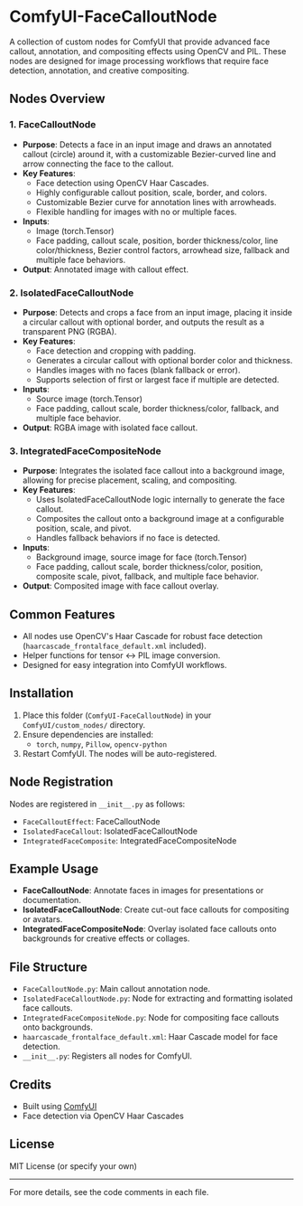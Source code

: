 # ComfyUI-FaceCalloutNode

A collection of custom nodes for ComfyUI that provide advanced face callout, annotation, and compositing effects using OpenCV and PIL. These nodes are designed for image processing workflows that require face detection, annotation, and creative compositing.

## Nodes Overview

### 1. FaceCalloutNode
- **Purpose**: Detects a face in an input image and draws an annotated callout (circle) around it, with a customizable Bezier-curved line and arrow connecting the face to the callout.
- **Key Features**:
  - Face detection using OpenCV Haar Cascades.
  - Highly configurable callout position, scale, border, and colors.
  - Customizable Bezier curve for annotation lines with arrowheads.
  - Flexible handling for images with no or multiple faces.
- **Inputs**:
  - Image (torch.Tensor)
  - Face padding, callout scale, position, border thickness/color, line color/thickness, Bezier control factors, arrowhead size, fallback and multiple face behaviors.
- **Output**: Annotated image with callout effect.

### 2. IsolatedFaceCalloutNode
- **Purpose**: Detects and crops a face from an input image, placing it inside a circular callout with optional border, and outputs the result as a transparent PNG (RGBA).
- **Key Features**:
  - Face detection and cropping with padding.
  - Generates a circular callout with optional border color and thickness.
  - Handles images with no faces (blank fallback or error).
  - Supports selection of first or largest face if multiple are detected.
- **Inputs**:
  - Source image (torch.Tensor)
  - Face padding, callout scale, border thickness/color, fallback, and multiple face behavior.
- **Output**: RGBA image with isolated face callout.

### 3. IntegratedFaceCompositeNode
- **Purpose**: Integrates the isolated face callout into a background image, allowing for precise placement, scaling, and compositing.
- **Key Features**:
  - Uses IsolatedFaceCalloutNode logic internally to generate the face callout.
  - Composites the callout onto a background image at a configurable position, scale, and pivot.
  - Handles fallback behaviors if no face is detected.
- **Inputs**:
  - Background image, source image for face (torch.Tensor)
  - Face padding, callout scale, border thickness/color, position, composite scale, pivot, fallback, and multiple face behavior.
- **Output**: Composited image with face callout overlay.

## Common Features
- All nodes use OpenCV's Haar Cascade for robust face detection (`haarcascade_frontalface_default.xml` included).
- Helper functions for tensor ↔ PIL image conversion.
- Designed for easy integration into ComfyUI workflows.

## Installation
1. Place this folder (`ComfyUI-FaceCalloutNode`) in your `ComfyUI/custom_nodes/` directory.
2. Ensure dependencies are installed:
   - `torch`, `numpy`, `Pillow`, `opencv-python`
3. Restart ComfyUI. The nodes will be auto-registered.

## Node Registration
Nodes are registered in `__init__.py` as follows:
- `FaceCalloutEffect`: FaceCalloutNode
- `IsolatedFaceCallout`: IsolatedFaceCalloutNode
- `IntegratedFaceComposite`: IntegratedFaceCompositeNode

## Example Usage
- **FaceCalloutNode**: Annotate faces in images for presentations or documentation.
- **IsolatedFaceCalloutNode**: Create cut-out face callouts for compositing or avatars.
- **IntegratedFaceCompositeNode**: Overlay isolated face callouts onto backgrounds for creative effects or collages.

## File Structure
- `FaceCalloutNode.py`: Main callout annotation node.
- `IsolatedFaceCalloutNode.py`: Node for extracting and formatting isolated face callouts.
- `IntegratedFaceCompositeNode.py`: Node for compositing face callouts onto backgrounds.
- `haarcascade_frontalface_default.xml`: Haar Cascade model for face detection.
- `__init__.py`: Registers all nodes for ComfyUI.

## Credits
- Built using [ComfyUI](https://github.com/comfyanonymous/ComfyUI)
- Face detection via OpenCV Haar Cascades

## License
MIT License (or specify your own)

---
For more details, see the code comments in each file.
